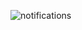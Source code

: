 
![notifications](https://user-images.githubusercontent.com/101947194/210615870-71707184-3b41-4f48-bbd2-a57d76534870.jpg)
